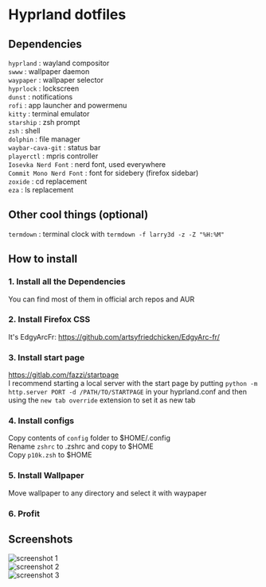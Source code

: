 # Hyprland dotfiles

## Dependencies
`hyprland` : wayland compositor  
`swww` : wallpaper daemon  
`waypaper` : wallpaper selector  
`hyprlock` : lockscreen  
`dunst` : notifications  
`rofi` : app launcher and powermenu  
`kitty` : terminal emulator  
`starship` : zsh prompt  
`zsh` : shell  
`dolphin` : file manager  
`waybar-cava-git` : status bar  
`playerctl` : mpris controller  
`Iosevka Nerd Font` : nerd font, used everywhere  
`Commit Mono Nerd Font` : font for sidebery (firefox sidebar)  
`zoxide` : cd replacement  
`eza` : ls replacement

## Other cool things (optional)
`termdown` : terminal clock with `termdown -f larry3d -z -Z "%H:%M"`

## How to install

### 1. Install all the Dependencies
You can find most of them in official arch repos and AUR

### 2. Install Firefox CSS
It's EdgyArcFr: https://github.com/artsyfriedchicken/EdgyArc-fr/

### 3. Install start page
https://gitlab.com/fazzi/startpage  
I recommend starting a local server with the start page by putting `python -m http.server PORT -d /PATH/TO/STARTPAGE` in your hyprland.conf and then using the `new tab override` extension to set it as new tab

### 4. Install configs
Copy contents of `config` folder to $HOME/.config  
Rename `zshrc` to .zshrc and copy to $HOME  
Copy `p10k.zsh` to $HOME

### 5. Install Wallpaper
Move wallpaper to any directory and select it with waypaper  

### 6. Profit

## Screenshots

![screenshot 1](https://github.com/i-am-a-llama/hyprland-dotfiles/blob/f5b25797f14d50c56f938ad4627992fb6e845abb/assets/screenshots/screenshot_1.png)  
![screenshot 2](https://github.com/i-am-a-llama/hyprland-dotfiles/blob/f5b25797f14d50c56f938ad4627992fb6e845abb/assets/screenshots/screenshot_2.png)  
![screenshot 3](https://github.com/i-am-a-llama/hyprland-dotfiles/blob/f5b25797f14d50c56f938ad4627992fb6e845abb/assets/screenshots/screenshot_3.png)
